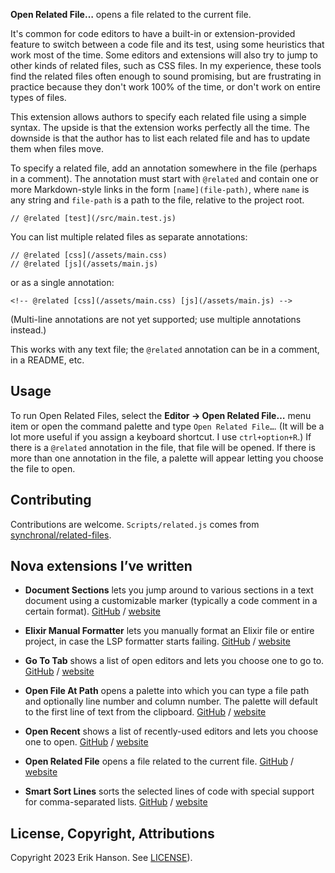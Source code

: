 <!-- @related [changelog](CHANGELOG.md) [license](LICENSE) -->

**Open Related File…** opens a file related to the current file.

It's common for code editors to have a built-in or extension-provided feature to switch between
a code file and its test, using some heuristics that work most of the time. Some editors and
extensions will also try to jump to other kinds of related files, such as CSS files. In my
experience, these tools find the related files often enough to sound promising, but are
frustrating in practice because they don't work 100% of the time, or don't work on entire
types of files.

This extension allows authors to specify each related file using a simple
syntax. The upside is that the extension works perfectly all the time. The downside is
that the author has to list each related file and has to update them when files move.

To specify a related file, add an annotation somewhere in the file (perhaps in a comment).
The annotation must start with `@related` and contain one or more Markdown-style links in the
form `[name](file-path)`, where `name` is any string and `file-path` is a path to the file,
relative to the project root.

```
// @related [test](/src/main.test.js)
```

You can list multiple related files as separate annotations:

```
// @related [css](/assets/main.css)
// @related [js](/assets/main.js)
```

or as a single annotation:

```
<!-- @related [css](/assets/main.css) [js](/assets/main.js) -->
```

(Multi-line annotations are not yet supported; use multiple annotations instead.)

This works with any text file; the `@related` annotation can be in a comment, in a README, etc.

## Usage

To run Open Related Files, select the **Editor → Open Related File…** menu item
or open the command palette and type `Open Related File…`. (It will be a lot more useful if you assign
a keyboard shortcut. I use `ctrl+option+R`.) If there is a `@related` annotation in the file, that
file will be opened. If there is more than one annotation in the file, a palette will appear letting
you choose the file to open.

## Contributing

Contributions are welcome. `Scripts/related.js` comes from
[synchronal/related-files](https://github.com/synchronal/related-files).

## Nova extensions I’ve written

- **Document Sections** lets you jump around to various sections in a text document using a customizable marker
  (typically a code comment in a certain format).
  [GitHub](https://github.com/eahanson/document-sections.novaextension) /
  [website](https://extensions.panic.com/extensions/eahanson/eahanson.document-sections/)

- **Elixir Manual Formatter** lets you manually format an Elixir file or entire project, in case the LSP formatter
  starts failing.
  [GitHub](https://github.com/eahanson/elixir-manual-formatter.novaextension) /
  [website](https://extensions.panic.com/extensions/eahanson/eahanson.elixir-manual-formatter/)

- **Go To Tab** shows a list of open editors and lets you choose one to go to.
  [GitHub](https://github.com/eahanson/go-to-tab.novaextension) /
  [website](https://extensions.panic.com/extensions/eahanson/eahanson.go-to-tab/)

- **Open File At Path** opens a palette into which you can type a file path and optionally line number and column number.
  The palette will default to the first line of text from the clipboard.
  [GitHub](https://github.com/eahanson/open-file-at-path.novaextension) /
  [website](https://extensions.panic.com/extensions/eahanson/eahanson.open-file-at-path/)

- **Open Recent** shows a list of recently-used editors and lets you choose one to open.
  [GitHub](https://github.com/eahanson/open-recent.novaextension) /
  [website](https://extensions.panic.com/extensions/eahanson/eahanson.open-recent/)

- **Open Related File** opens a file related to the current file.
  [GitHub](https://github.com/synchronal/related-files.novaextension) /
  [website](https://extensions.panic.com/extensions/eahanson/eahanson.related-files/)

- **Smart Sort Lines** sorts the selected lines of code with special support for comma-separated lists.
  [GitHub](https://github.com/eahanson/smart-sort-lines) /
  [website](https://extensions.panic.com/extensions/eahanson/eahanson.smart-sort-lines/)

## License, Copyright, Attributions

Copyright 2023 Erik Hanson. See [LICENSE](https://github.com/synchronal/related-files.novaextension/blob/main/LICENSE)).
